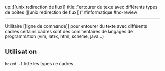 up::[[unix redirection de flux]]
title::"entourer du texte avec différents types de boîtes ([[unix redirection de flux]])"
#informatique #no-review 

---
Utilitaire [[ligne de commande]]
pour entourer du texte avec différents cadres
certains cadres sont des commentaires de langages de programmation (vim, latex, html, scheme, java...)

## Utilisation

`boxed -l` liste les types de cadres
